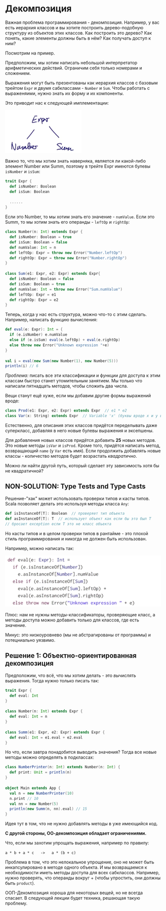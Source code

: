 # Декомпозиция

Важная проблема программирования - декомпозиция. Например, у вас есть иерархия классов и вы хотите построить дерево-подобную структуру из объектов этих классов. Как построить это дерево? Как понять, какие элементы должны быть в нём? Как получать доступ к ним? 

Посмотрим на пример.

Предположим, мы хотим написать небольшой интерпретатор арифметических действий. Ограничим себя только номерами и сложением.

Выражения могут быть презентованы как иерархия классов с базовым трейтом `Expr` и двумя сабклассами - `Number` и `Sum`. Чтобы работать с выраженяими, нужно знать их форму и их компоненты.

Это приводит нас к следующей имплементации:

![7](img/7.png)

Важно то, что мы хотим знать наверняка, является ли какой-либо элемент Number или Summ, поэтому в трейте Expr имеются булевы `isNumber` и `isSum`:

```scala
trait Expr {
  def isNumber: Boolean
  def isSum: Boolean
  
  ......
}

```

Если это Number, то мы хотим знать его значение - `numValue`. Если это Summ, то мы хотим знать его операнды - `leftOp` и `rightOp`:

```scala
class Number(n: Int) extends Expr {
  def isNumber: Boolean = true
  def isSum: Boolean = false
  def numValue: Int = n
  def leftOp: Expr = throw new Error("Number.leftOp")
  def rightOp: Expr = throw new Error("Number.rightOp")
}

class Sum(e1: Expr, e2: Expr) extends Expr{
  def isNumber: Boolean = false
  def isSum: Boolean = true
  def numValue: Int = throw new Error("Sum.numValue")
  def leftOp: Expr = e1
  def rightOp: Expr = e2
}
```

Теперь, когда у нас есть структура, можно что-то с этим сделать. Например, написать функцию вычисления:

```scala
def eval(e: Expr): Int = {
  if (e.isNumber) e.numValue
  else if (e.isSum) eval(e.leftOp) + eval(e.rightOp)
  else throw new Error("Unknown expression "+e)
}

val i = eval(new Sum(new Number(1), new Number(5)))
println(i) // 6
```

*Проблема:* писать все эти классификации и функции для доступа к этим классам быстро станет утомительным занятием. Мы только что написали пятнадцать методов, чтобы сложить два числа.

Вещи станут ещё хуже, если мы добавим другие формы выражений вроде:

```scala
class Prod(e1: Expr, e2: Expr) extends Expr  // e1 * e2
class Var(x: String) extends Expr  // Variable 'x' (буквы вроде x и y в математике)
```

Естественно, для описания этих классов придётся переделывать даже суперкласс, добавляя в него новые булевы выражения и эксепшены. 

Для добавления новых классов придётся добавить **25** новых методов. Это новые методы `isVar` и `isProd`. Кроме того, придётся написать метод, возвращающий `name` (у `Var` есть имя). Если продолжить добавлять новые классы - количество методов будет возрастать *квадратично*.

Можно ли найти другой путь, который сделает эту зависимость хотя бы не квадратичной?


## NON-SOLUTION: Type Tests and Type Casts

Решение-"хак" может использовать проверки типов и касты типов. Scala позволяет делать это используя методы класса `Any`:

```scala
def isInstanceOf[T]: Boolean  // проверяет тип объекта
def asInstanceOf[T]: T  // использует объект как если бы это был T
// бросает exception если T это не класс объекта
```

Но касты типов и в целом проверки типов в рантайме - это плохой стиль программирования и никогда не должен быть использован.

Например, можно написать так:

![8](img/8.png)

Плюс: нам не нужны методы-классификаторы, проверяющие класс, а методы доступа можно добавить только для классов, где есть значение.

Минус: это низкоуровнево (мы не абстрагированы от программы) и потецниально уязвимо.


## Решение 1: Объектно-ориентированная декомпозиция

Предположим, что всё, что мы хотим делать - это *вычислять* выражения. Тогда нужно только писать так:

```scala
trait Expr {
  def eval: Int
}

class Number(n: Int) extends Expr {
  def eval: Int = n
}

class Summ(e1: Expr, e2: Expr) extends Expr {
  def eval: Int = e1.eval + e2.eval
}
```

Но что, если завтра понадобится выводить значения? Тогда все новые методы можно определять в подклассах:

```scala
class NumberPrinter(n: Int) extends Number(n: Int) {
  def print: Unit = println(n)
}

object Main extends App {
  val n = new NumberPrinter(10)
  n.print // 10
  val nn = new Number(5)
  println(new Summ(n, nn).eval) // 15
}
```

Идея тут в том, что не нужно добавлять методы в уже имеющийся код.

**С другой стороны, ОО-декомпозиция обладает ограничениями.**

Что, если мы захотим упрощать выражения, например по правилу:

`a * b + a * c   ->   a * (b + c)`

Проблема в том, что это нелокальное упрощение, оно не может быть инкапсулировано в методе одного объекта. И мы возвращаемся к необходимости иметь методы доступа для всех сабклассов. Например, нужно проверять, что операнды вокруг + (чтобы упростить, они должны быть `product`).

ООП-Декомпозиция хороша для некоторых вещей, но не всегда спасает. В следующей лекции будет техника, решающая такую проблему.

